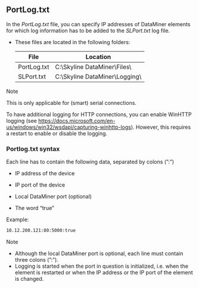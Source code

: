 ## PortLog.txt

In the *PortLog.txt* file, you can specify IP addresses of DataMiner elements for which log information has to be added to the *SLPort.txt* log file.

- These files are located in the following folders:

    | File      | Location                         |
    |-------------|----------------------------------|
    | PortLog.txt | C:\\Skyline DataMiner\\Files\\   |
    | SLPort.txt  | C:\\Skyline DataMiner\\Logging\\ |

> [!NOTE]
> This is only applicable for (smart) serial connections. 
>
> To have additional logging for HTTP connections, you can enable WinHTTP logging (see <https://docs.microsoft.com/en-us/windows/win32/wsdapi/capturing-winhttp-logs>). However, this requires a restart to enable or disable the logging.

### Portlog.txt syntax

Each line has to contain the following data, separated by colons (”:”)

- IP address of the device

- IP port of the device

- Local DataMiner port (optional)

- The word “true”

Example:

```txt
10.12.200.121:80:5000:true
```

> [!NOTE]
> -  Although the local DataMiner port is optional, each line must contain three colons (”:”).
> -  Logging is started when the port in question is initialized, i.e. when the element is restarted or when the IP address or the IP port of the element is changed.
>
